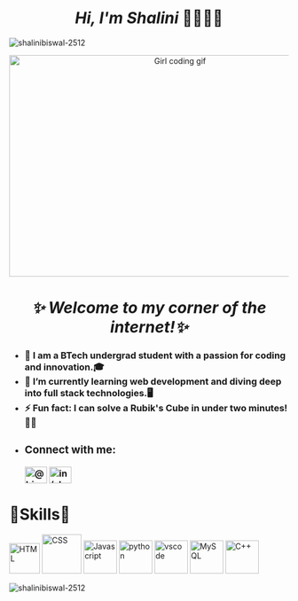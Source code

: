 <h1 align="center"><i>Hi, I'm Shalini </i>👋👩🏻‍💻 </h1>

<p align="left"> <img src="https://komarev.com/ghpvc/?username=shalinibiswal-2512&label=Profile%20views&color=0e75b6&style=flat" alt="shalinibiswal-2512" /> </p>

<p align="center"> <img src="https://media2.giphy.com/media/v1.Y2lkPTc5MGI3NjExaWMzNjlvYTFmdHdjb3dlemd1cWhmdHZkaHBrMjA2NnpmamR0aDh4YiZlcD12MV9pbnRlcm5hbF9naWZfYnlfaWQmY3Q9Zw/L1R1tvI9svkIWwpVYr/giphy.webp" alt="Girl coding gif" width="600" height="400"/></p>
<h1 align="center"><em>
✨ Welcome to my corner of the internet!✨
</h1></em>
<h3>
<ul>
<li>🔭 I am a BTech undergrad student with a passion for coding and innovation.🎓</li>
<li>🌱 I’m currently learning web development and diving deep into full stack technologies.🖥️</li>
<li>⚡ Fun fact: I can solve a Rubik's Cube in under two minutes! 🧩😁</li>
<li>
<h3 align="left">Connect with me:</h3>
<p align="left">
<a href="https://twitter.com/@biswalshal25676" target="blank"><img align="center" src="https://raw.githubusercontent.com/rahuldkjain/github-profile-readme-generator/master/src/images/icons/Social/twitter.svg" alt="@biswalshal25676" height="30" width="40" /></a>
<a href="https://linkedin.com/in/in/shalinibiswal6762" target="blank"><img align="center" src="https://raw.githubusercontent.com/rahuldkjain/github-profile-readme-generator/master/src/images/icons/Social/linked-in-alt.svg" alt="in/shalinibiswal6762" height="30" width="40" /></a>
</p>

</ul>
</h3>
<h1>🎯Skills🎯</h1>
<p>
<img src="https://cdn-icons-png.flaticon.com/128/1051/1051277.png" alt="HTML" width="55" height="55"/>  

<img src="https://cdn-icons-png.flaticon.com/128/16183/16183567.png" alt="CSS" width="71" height="71"/>

<img src="https://user-images.githubusercontent.com/74038190/212257454-16e3712e-945a-4ca2-b238-408ad0bf87e6.gif" alt="Javascript" width="60" height="60"/>


<img src="https://user-images.githubusercontent.com/74038190/212257472-08e52665-c503-4bd9-aa20-f5a4dae769b5.gif" alt="python" width="60" height="60"/>


<img src="https://user-images.githubusercontent.com/74038190/212257465-7ce8d493-cac5-494e-982a-5a9deb852c4b.gif" alt="vscode" width="60" height="60"/>


<img src="https://cdn-icons-png.flaticon.com/128/5968/5968313.png" alt="MySQL" width="60" height="60"/>
<img src="https://cdn-icons-png.flaticon.com/128/6132/6132222.png" alt="C++" width="60" height="60"/>

</p>

<p><img align="left" src="https://github-readme-stats.vercel.app/api/top-langs?username=shalinibiswal-2512&show_icons=true&locale=en&layout=compact" alt="shalinibiswal-2512" /></p>





